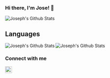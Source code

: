 ### Hi there, I'm Jose! 👋

<img alt="Joseph's Github Stats" src="https://github-readme-stats.vercel.app/api?username=josevm&show_icons=true&hide_border=true&count_private=true&include_all_commits=true&theme=onedark" />

<br />

## Languages
<img align="left" alt="Joseph's Github Stats" src="https://github-readme-stats.vercel.app/api/top-langs/?username=josevm&theme=onedark&layout=compact" />
<img alt="Joseph's Github Stats" src="https://github-readme-stats.vercel.app/api/top-langs/?username=jose-meli&theme=onedark&layout=compact" /> 

### Connect with me
[<img align="left" alt="josevillarnovo | LinkedIn" width="22px" src="https://cdn.jsdelivr.net/npm/simple-icons@v3/icons/linkedin.svg" />][linkedin]


[linkedin]: https://www.linkedin.com/in/josevillarnovo/
